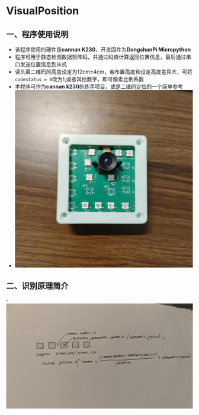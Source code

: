 # VisualPosition

## 一、程序使用说明

- 该程序使用的硬件是**cannan K230**，开发固件为**DongshanPi Micropython**
- 程序可用于静态检测数据矩阵码，并通过码值计算返回位置信息，最后通过串口发送位置信息到从机
- 读头离二维码的高度设定为12cm±4cm，若布置高度和设定高度差异大，可将`codestatus = 0`改为1,或者其他数字，即可像素比例系数
- 本程序可作为**cannan k230**的练手项目，或是二维码定位的一个简单参考
- ![硬件图](./hardware.jpg "cannan k230")  

## 二、识别原理简介

-![原理介绍](./b57467d48bd72f830197fda4500a1b6.jpg)
